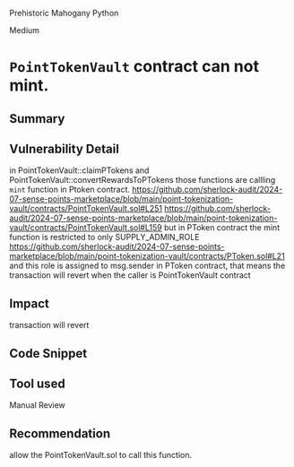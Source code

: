 Prehistoric Mahogany Python

Medium

# `PointTokenVault` contract can not mint.

## Summary

## Vulnerability Detail
in PointTokenVault::claimPTokens and PointTokenVault::convertRewardsToPTokens those functions are callling `mint` function in Ptoken contract.
https://github.com/sherlock-audit/2024-07-sense-points-marketplace/blob/main/point-tokenization-vault/contracts/PointTokenVault.sol#L251
https://github.com/sherlock-audit/2024-07-sense-points-marketplace/blob/main/point-tokenization-vault/contracts/PointTokenVault.sol#L159
but in PToken contract the mint function is restricted to only SUPPLY_ADMIN_ROLE
https://github.com/sherlock-audit/2024-07-sense-points-marketplace/blob/main/point-tokenization-vault/contracts/PToken.sol#L21
and this role is assigned to msg.sender in  PToken contract,
that means the transaction will revert when the caller is PointTokenVault contract

## Impact
transaction will revert
## Code Snippet

## Tool used

Manual Review

## Recommendation
allow the PointTokenVault.sol to call this function.